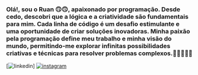 ### Olá!, sou o Ruan 🙃🙃, apaixonado por programação. Desde cedo, descobri que a lógica e a criatividade são fundamentais para mim. Cada linha de código é um desafio estimulante e uma oportunidade de criar soluções inovadoras. Minha paixão pela programação define meu trabalho e minha visão do mundo, permitindo-me explorar infinitas possibilidades criativas e técnicas para resolver problemas complexos.💸💸🚀🚀🚀

[![linkedin](https://img.shields.io/badge/LinkedIn-0077B5?style=for-the-badge&logo=linkedin&logoColor=white)]
[![instagram](https://img.shields.io/badge/Instagram-E4405F?style=for-the-badge&logo=instagram&logoColor=white)](https://instagram.com/ruan73747)

